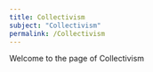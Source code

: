 ```yaml
---
title: Collectivism
subject: "Collectivism"
permalink: /Collectivism
---
```


Welcome to the page of Collectivism
